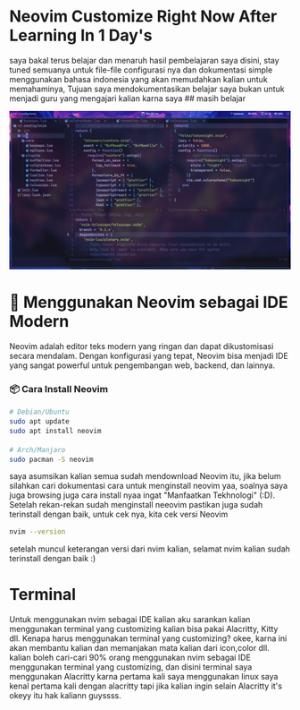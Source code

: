 # Neovim Customize Right Now After Learning In 1 Day's

saya bakal terus belajar dan menaruh hasil pembelajaran saya disini, stay tuned semuanya untuk file-file configurasi nya dan dokumentasi simple menggunakan bahasa indonesia yang akan memudahkan kalian untuk memahaminya, Tujuan saya mendokumentasikan belajar saya bukan untuk menjadi guru yang mengajari kalian karna saya ## masih belajar 

![image alt](https://github.com/firghiazhim/nvim/blob/ddf64008d69a2f30f45274668491c34be8e31287/screenshot_2025-06-12_19%3A19%3A08_000.png)

# 📘 Menggunakan Neovim sebagai IDE Modern

Neovim adalah editor teks modern yang ringan dan dapat dikustomisasi secara mendalam. Dengan konfigurasi yang tepat, Neovim bisa menjadi IDE yang sangat powerful untuk pengembangan web, backend, dan lainnya.

### 📦 Cara Install Neovim

```bash
# Debian/Ubuntu
sudo apt update
sudo apt install neovim

# Arch/Manjaro
sudo pacman -S neovim
```
saya asumsikan kalian semua sudah mendownload Neovim itu, jika belum silahkan cari dokumentasi cara untuk menginstall neovim yaa, soalnya saya juga browsing juga cara install nyaa ingat "Manfaatkan Tekhnologi" (:D). Setelah rekan-rekan sudah menginstall neeovim pastikan juga sudah terinstall dengan baik, untuk cek nya, kita cek versi Neovim

```sh
nvim --version
```
setelah muncul keterangan versi dari nvim kalian, selamat nvim kalian sudah terinstall dengan baik :)

# Terminal
Untuk menggunakan nvim sebagai IDE kalian aku sarankan kalian menggunakan terminal yang customizing kalian bisa pakai Alacritty, Kitty dll. Kenapa harus menggunakan terminal yang customizing? okee, karna ini akan membantu kalian dan memanjakan mata kalian dari icon,color dll. kalian boleh cari-cari 90% orang menggunakan nvim sebagai IDE menggunakan terminal yang customizing, dan disini terminal saya menggunakan Alacritty karna pertama kali saya menggunakan linux saya kenal pertama kali dengan alacritty tapi jika kalian ingin selain Alacritty it's okeyy itu hak kaliann guyssss.
